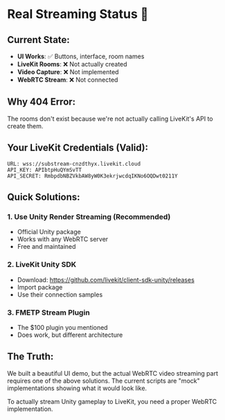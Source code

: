 # Real Streaming Status 🔴

## Current State:
- **UI Works**: ✅ Buttons, interface, room names
- **LiveKit Rooms**: ❌ Not actually created
- **Video Capture**: ❌ Not implemented  
- **WebRTC Stream**: ❌ Not connected

## Why 404 Error:
The rooms don't exist because we're not actually calling LiveKit's API to create them.

## Your LiveKit Credentials (Valid):
```
URL: wss://substream-cnzdthyx.livekit.cloud
API_KEY: APIbtpHuQYmSvTT
API_SECRET: RmbpdbNBZVkbAW8yW0K3ekrjwcdqIKNo6OQDwt0211Y
```

## Quick Solutions:

### 1. Use Unity Render Streaming (Recommended)
- Official Unity package
- Works with any WebRTC server
- Free and maintained

### 2. LiveKit Unity SDK 
- Download: https://github.com/livekit/client-sdk-unity/releases
- Import package
- Use their connection samples

### 3. FMETP Stream Plugin
- The $100 plugin you mentioned
- Does work, but different architecture

## The Truth:
We built a beautiful UI demo, but the actual WebRTC video streaming part requires one of the above solutions. The current scripts are "mock" implementations showing what it would look like.

To actually stream Unity gameplay to LiveKit, you need a proper WebRTC implementation.
